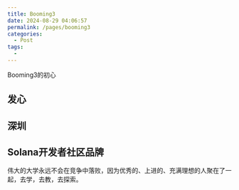 ```yaml
---
title: Booming3
date: 2024-08-29 04:06:57
permalink: /pages/booming3
categories:
  - Post
tags:
  - 
---
```


Booming3的初心



## 发心





## 深圳



## Solana开发者社区品牌

伟大的大学永远不会在竞争中落败，因为优秀的、上进的、充满理想的人聚在了一起，去学，去教，去探索。










